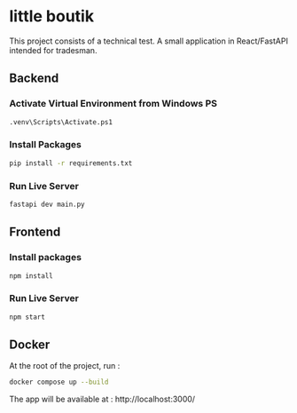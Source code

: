 # little boutik
This project consists of a technical test. A small application in React/FastAPI intended for tradesman.

## Backend

### Activate Virtual Environment from Windows PS

```bash
.venv\Scripts\Activate.ps1
```

### Install Packages

```bash
pip install -r requirements.txt
```

### Run Live Server

```bash
fastapi dev main.py
```

## Frontend

### Install packages

```bash
npm install
```

### Run Live Server

```bash
npm start
```

## Docker

At the root of the project, run :

```bash
docker compose up --build
```

The app will be available at : http://localhost:3000/